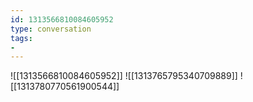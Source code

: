 ```yaml
---
id: 1313566810084605952
type: conversation
tags:
- 
---
```

![[1313566810084605952]]
![[1313765795340709889]]
![[1313780770561900544]]

